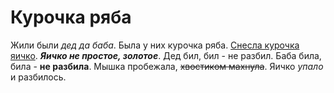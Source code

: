 # Курочка ряба
Жили были *дед да баба*. Была у них курочка ряба.
<ins>Снесла курочка яичко</ins>. ***Яичко не простое, золотое***.
Дед бил, бил - не разбил.
Баба била, била - **не разбила**.
Мышка пробежала, ~~хвостиком махнула~~.
Яичко *упало* и разбилось.
